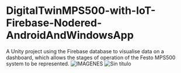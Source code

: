 # DigitalTwinMPS500-with-IoT-Firebase-Nodered-AndroidAndWindowsApp

A Unity project using the Firebase database to visualise data on a dashboard, which allows the stages of operation of the Festo MPS500 system to be represented.
![IMAGENES](https://github.com/DavidB593/Dashboard-MPS-500-FESTO-Windows-and-Android-Apps/assets/114110615/cae115ca-766e-4537-8c35-765c2dde48f7)
![Sin título](https://github.com/DavidB593/Dashboard-MPS-500-FESTO-Windows-and-Android-Apps/assets/114110615/ce973b50-0a43-46b8-bf0c-7d7b6bc3636d)
